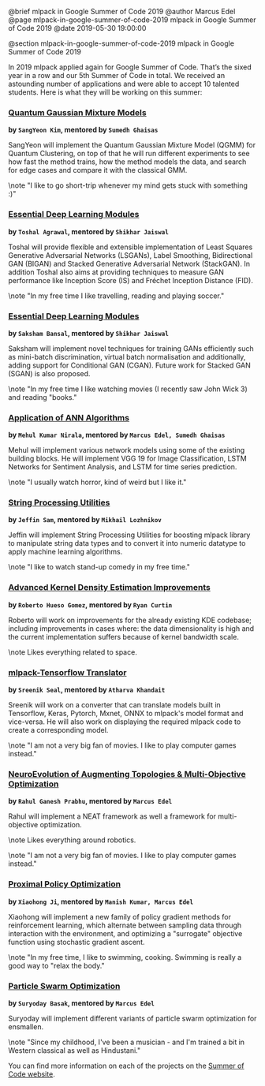 @brief mlpack in Google Summer of Code 2019
@author Marcus Edel
@page mlpack-in-google-summer-of-code-2019 mlpack in Google Summer of Code 2019
@date 2019-05-30 19:00:00

@section mlpack-in-google-summer-of-code-2019 mlpack in Google Summer of Code 2019

In 2019 mlpack applied again for Google Summer of Code. That’s the sixed year in
a row and our 5th Summer of Code in total. We received an astounding number of
applications and were able to accept 10 talented students. Here is what they will
be working on this summer:

### [Quantum Gaussian Mixture Models](https://github.com/mlpack/mlpack/wiki/SummerOfCodeIdeas)
**by `SangYeon Kim`, mentored by `Sumedh Ghaisas`**

SangYeon will implement the Quantum Gaussian Mixture Model (QGMM) for Quantum
Clustering, on top of that he will run different experiments to see how fast the
method trains, how the method models the data, and search for edge cases and
compare it with the classical GMM.

\note
"I like to go short-trip whenever my mind gets stuck with something :)"

### [Essential Deep Learning Modules](https://github.com/mlpack/mlpack/wiki/SummerOfCodeIdeas)
**by `Toshal Agrawal`, mentored by `Shikhar Jaiswal`**

Toshal will provide flexible and extensible implementation of Least Squares
Generative Adversarial Networks (LSGANs), Label Smoothing, Bidirectional GAN
(BIGAN) and Stacked Generative Adversarial Network (StackGAN). In addition
Toshal also aims at providing techniques to measure GAN performance like
Inception Score (IS) and Fréchet Inception Distance (FID).

\note
"In my free time I like travelling, reading and playing soccer."

### [Essential Deep Learning Modules](https://github.com/mlpack/mlpack/wiki/SummerOfCodeIdeas)
**by `Saksham Bansal`, mentored by `Shikhar Jaiswal`**

Saksham will implement novel techniques for training GANs efficiently such as
mini-batch discrimination, virtual batch normalisation and additionally, adding
support for Conditional GAN (CGAN). Future work for Stacked GAN (SGAN) is also
proposed.

\note
"In my free time I like watching movies (I recently saw John Wick 3) and reading
"books."

### [Application of ANN Algorithms](https://github.com/mlpack/mlpack/wiki/SummerOfCodeIdeas)
**by `Mehul Kumar Nirala`, mentored by `Marcus Edel, Sumedh Ghaisas`**

Mehul will implement various network models using some of the existing building
blocks. He will implement VGG 19 for Image Classification, LSTM Networks for
Sentiment Analysis, and LSTM for time series prediction.

\note
"I usually watch horror, kind of weird but I like it."

### [String Processing Utilities](https://github.com/mlpack/mlpack/wiki/SummerOfCodeIdeas)
**by `Jeffin Sam`, mentored by `Mikhail Lozhnikov`**

Jeffin will implement String Processing Utilities for boosting mlpack library to
manipulate string data types and to convert it into numeric datatype to apply
machine learning algorithms.

\note
"I like to watch stand-up comedy in my free time."

### [Advanced Kernel Density Estimation Improvements](https://github.com/mlpack/mlpack/wiki/SummerOfCodeIdeas)
**by `Roberto Hueso Gomez`, mentored by `Ryan Curtin`**

Roberto will work on improvements for the already existing KDE codebase;
including improvements in cases where: the data dimensionality is high and the
current implementation suffers because of kernel bandwidth scale.

\note
Likes everything related to space.

### [mlpack-Tensorflow Translator](https://github.com/mlpack/mlpack/wiki/SummerOfCodeIdeas)
**by `Sreenik Seal`, mentored by `Atharva Khandait`**

Sreenik will work on a converter that can translate models built in Tensorflow,
Keras, Pytorch, Mxnet, ONNX to mlpack's model format and vice-versa. He will
also work on displaying the required mlpack code to create a corresponding
model.

\note
"I am not a very big fan of movies. I like to play computer games instead."

### [NeuroEvolution of Augmenting Topologies & Multi-Objective Optimization](https://github.com/mlpack/mlpack/wiki/SummerOfCodeIdeas)
**by `Rahul Ganesh Prabhu`, mentored by `Marcus Edel`**

Rahul will implement a NEAT framework as well a framework for multi-objective
optimization.

\note
Likes everything around robotics.

\note
"I am not a very big fan of movies. I like to play computer games instead."

### [Proximal Policy Optimization](https://github.com/mlpack/mlpack/wiki/SummerOfCodeIdeas)
**by `Xiaohong Ji`, mentored by `Manish Kumar, Marcus Edel`**

Xiaohong will implement a new family of policy gradient methods for
reinforcement learning, which alternate between sampling data through
interaction with the environment, and optimizing a "surrogate" objective
function using stochastic gradient ascent.

\note
"In my free time, I like to swimming, cooking. Swimming is really a good way to
"relax the body."


### [Particle Swarm Optimization](https://github.com/mlpack/mlpack/wiki/SummerOfCodeIdeas)
**by `Suryoday Basak`, mentored by `Marcus Edel`**

Suryoday will implement different variants of particle swarm optimization for
ensmallen.

\note
"Since my childhood, I've been a musician - and I'm trained a bit in Western
classical as well as Hindustani."

You can find more information on each of the projects on the [Summer of Code website](https://summerofcode.withgoogle.com/organizations/5868789747417088/).
